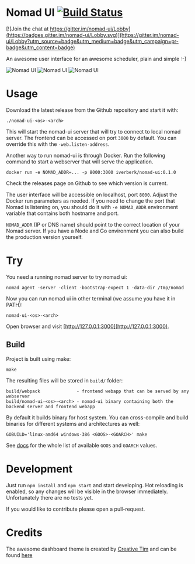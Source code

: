 Nomad UI [![Build Status](https://travis-ci.org/iverberk/nomad-ui.svg?branch=master)](https://travis-ci.org/iverberk/nomad-ui)
========

[![Join the chat at https://gitter.im/nomad-ui/Lobby](https://badges.gitter.im/nomad-ui/Lobby.svg)](https://gitter.im/nomad-ui/Lobby?utm_source=badge&utm_medium=badge&utm_campaign=pr-badge&utm_content=badge)

An awesome user interface for an awesome scheduler, plain and simple :-)

![Nomad UI](http://www.ivoverberk.nl/dl/nomad-ui.jpg)
![Nomad UI](http://www.ivoverberk.nl/dl/nomad-ui-2.jpg)
![Nomad UI](http://www.ivoverberk.nl/dl/nomad-ui-3.jpg)

# Usage

Download the latest release from the Github repository and start it with:

```
./nomad-ui-<os>-<arch>
```

This will start the nomad-ui server that will try to connect to local
nomad server. The frontend can be accessed on port `3000` by default.
You can override this with the `-web.listen-address`.

Another way to run nomad-ui is through Docker. Run the following command to
start a webserver that will serve the application.

```
docker run -e NOMAD_ADDR=... -p 8000:3000 iverberk/nomad-ui:0.1.0
```

Check the releases page on Github to see which version is current.

The user interface will be accessible on localhost, port `8000`. Adjust the Docker
run parameters as needed. If you need to change the port that Nomad is listening
on, you should do it with ```-e NOMAD_ADDR``` environment variable that contains
both hostname and port.

`NOMAD_ADDR` (IP or DNS name) should point to the correct location of your Nomad server.
If you have a Node and Go environment you can also build the production version yourself.

# Try

You need a running nomad server to try nomad ui:

```
nomad agent -server -client -bootstrap-expect 1 -data-dir /tmp/nomad
```

Now you can run nomad ui in other terminal (we assume you have it in PATH):

```
nomad-ui-<os>-<arch>
```

Open browser and visit [http://127.0.0.1:3000](http://127.0.0.1:3000).

## Build

Project is built using make:

```
make
```

The resulting files will be stored in `build/` folder:

```
build/webpack              - frontend webapp that can be served by any webserver
build/nomad-ui-<os>-<arch> - nomad-ui binary containing both the backend server and frontend webapp
```

By default it builds binary for host system. You can cross-compile and
build binaries for different systems and architectures as well:

```
GOBUILD='linux-amd64 windows-386 <GOOS>-<GOARCH>' make
```

See [docs](https://golang.org/doc/install/source) for the whole list of available `GOOS` and `GOARCH`
values.

# Development

Just run ```npm install``` and ```npm start``` and start developing. Hot reloading is enabled, so any
changes will be visible in the browser immediately. Unfortunately there are no tests yet.

If you would like to contribute please open a pull-request.

# Credits

The awesome dashboard theme is created by [Creative Tim](www.creative-tim.com)
and can be found [here](http://www.creative-tim.com/product/light-bootstrap-dashboard-pro)
